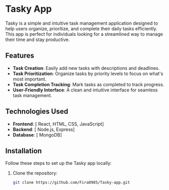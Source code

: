 # Tasky App

Tasky is a simple and intuitive task management application designed to help users organize, prioritize, and complete their daily tasks efficiently. This app is perfect for individuals looking for a streamlined way to manage their time and stay productive.

## Features

- **Task Creation**: Easily add new tasks with descriptions and deadlines.
- **Task Prioritization**: Organize tasks by priority levels to focus on what's most important.
- **Task Completion Tracking**: Mark tasks as completed to track progress.
- **User-Friendly Interface**: A clean and intuitive interface for seamless task management.

## Technologies Used

- **Frontend**: [ React, HTML, CSS, JavaScript]
- **Backend**: [ Node.js, Express]
- **Database**: [ MongoDB]

## Installation

Follow these steps to set up the Tasky app locally:

1. Clone the repository:
   ```bash
   git clone https://github.com/Fira0985/Tasky-app.git
